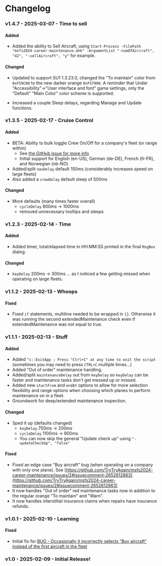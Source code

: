 # Changelog

### v1.4.7 - 2025-03-07 - Time to sell

#### Added

- Added the ability to Sell Aircraft, using `Start-Process -FilePath "msfs2024-career-maintenance.ahk" -ArgumentList "-numOfAircraft", "42", "-sellAircraft", "y"` for example.

#### Changed

- Updated to support SU1 1.3.23.0, changed the "To maintain" color from `0xF59C00` to the new darker orange `0xF57900`. A reminder that Under "Accessibility"->"User interface and font" game settings, only the "Default" "Main Color" color scheme is supported.

- Increased a couple Sleep delays, regarding Manage and Update functions.

### v1.3.5 - 2025-02-17 - Cruise Control

#### Added

- BETA: Ability to bulk toggle Crew On/Off for a company's fleet (or range within)
  - See [the GitHub issue for more info](https://github.com/TryTryAgain/msfs2024-career-maintenance/issues/1)
  - Initial support for English (en-US), German (de-DE), French (fr-FR), and Norwegian (nb-NO)
- Added/split `navDelay` default 150ms (considerably increases speed on large fleets)
- Also added a `crewDelay` default sleep of 500ms

#### Changed

- More defaults (many times faster overall)
  - `cycleDelay` 800ms -> 1000ms
  - removed unnecessary tooltips and sleeps

### v1.2.3 - 2025-02-14 - Time

#### Added

- Added timer, total/elapsed time in HH:MM:SS printed in the final `MsgBox` dialog.

#### Changed

- `keyDelay` 200ms -> 300ms ... as I noticed a few getting missed when operating on large fleets.

### v1.1.2 - 2025-02-13 - Whoops

#### Fixed
- Fixed `if` statements, multiline needed to be wrapped in `{}`. Otherwise it was running the second extendedMaintenance check even if extendedMaintenance was not equal to true.

### v1.1.1 - 2025-02-13 - Stuff

#### Added
- Added `^c::ExitApp ; Press "Ctrl+C" at any time to exit the script` (sometimes you may need to press `CTRL+C` multiple times...)
- Added "Out of order" maintenance handling.
- Added/split `maintenanceDelay` out from `keyDelay` so `keyDelay` can be faster and maintenance tasks don't get messed up or missed.
- Added new `startFrom` and `endAt` options to allow for more selection flexibility and range options when choosing which planes to perform maintenance on in a fleet.
- Groundwork for deep/extended maintenance inspection.

#### Changed
- Sped it up (defaults changed)
  - `keyDelay` 750ms -> 200ms
  - `cycleDelay` 1100ms -> 900ms
  - You can now skip the general "Update check up" using `"-updateCheckUp", "false"`

#### Fixed
- Fixed an edge case "Buy aircraft" bug (when operating on a company with only one plane). See [https://github.com/TryTryAgain/msfs2024-career-maintenance/issues/2#issuecomment-2652612863](https://github.com/TryTryAgain/msfs2024-career-maintenance/issues/2#issuecomment-2652612863)
- It now handles "Out of order" red maintenance tasks now in addition to the regular orange "To maintain" and "Warn".
- It now handles interstitial insurance claims when repairs have insurance refunds.

### v1.0.1 - 2025-02-10 - Learning

#### Fixed
- Initial fix for [BUG - Occasionally it incorrectly selects "Buy aircraft" instead of the first aircraft in the fleet](https://github.com/TryTryAgain/msfs2024-career-maintenance/issues/2)

### v1.0 - 2025-02-09 - Initial Release!
